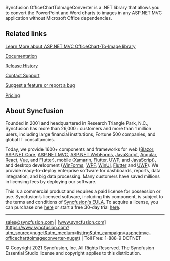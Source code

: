Syncfusion OfficeChartToImageConverter is a .NET library that allows you to convert the PowerPoint and Word charts to images in any ASP.NET MVC application without Microsoft Office dependencies.


## Related links
[Learn More about ASP.NET MVC OfficeChart-To-Image library](https://www.syncfusion.com/powerpoint-framework/net?utm_source=nuget&utm_medium=listing&utm_campaign=aspnetmvc-officecharttoimageconverter-nuget)

[Documentation](https://help.syncfusion.com/file-formats/presentation/working-with-charts#chart-to-image-conversion?utm_source=nuget&utm_medium=listing&utm_campaign=aspnetmvc-officecharttoimageconverter-nuget)

[Release History](https://help.syncfusion.com/file-formats/release-notes/v19.3.0.43?utm_source=nuget&utm_medium=listing&utm_campaign=aspnetmvc-officecharttoimageconverter-nuget)

[Contact Support](https://www.syncfusion.com/support/directtrac/incidents/newincident/?utm_source=nuget&utm_medium=listing&utm_campaign=aspnetmvc-officecharttoimageconverter-nuget)

[Suggest a feature or report a bug](https://www.syncfusion.com/feedback/?utm_source=nuget&utm_medium=listing&utm_campaign=aspnetmvc-officecharttoimageconverter-nuget)

[Pricing](https://www.syncfusion.com/sales/products/fileformats?utm_source=nuget&utm_medium=listing&utm_campaign=aspnetmvc-officecharttoimageconverter-nuget)

## About Syncfusion
Founded in 2001 and headquartered in Research Triangle Park, N.C., Syncfusion has more than 26,000+ customers and more than 1 million users, including large financial institutions, Fortune 500 companies, and global IT consultancies.
 
Today, we provide 1600+ components and frameworks for web ([Blazor](https://www.syncfusion.com/blazor-components?utm_source=nuget&utm_medium=listing&utm_campaign=aspnetmvc-officecharttoimageconverter-nuget), [ASP.NET Core](https://www.syncfusion.com/aspnet-core-ui-controls?utm_source=nuget&utm_medium=listing&utm_campaign=aspnetmvc-officecharttoimageconverter-nuget), [ASP.NET MVC](https://www.syncfusion.com/aspnet-mvc-ui-controls?utm_source=nuget&utm_medium=listing&utm_campaign=aspnetmvc-officecharttoimageconverter-nuget), [ASP.NET WebForms](https://www.syncfusion.com/jquery/aspnet-webforms-ui-controls?utm_source=nuget&utm_medium=listing&utm_campaign=aspnetmvc-officecharttoimageconverter-nuget), [JavaScript](https://www.syncfusion.com/javascript-ui-controls?utm_source=nuget&utm_medium=listing&utm_campaign=aspnetmvc-officecharttoimageconverter-nuget), [Angular](https://www.syncfusion.com/angular-ui-components?utm_source=nuget&utm_medium=listing&utm_campaign=aspnetmvc-officecharttoimageconverter-nuget), [React](https://www.syncfusion.com/react-ui-components?utm_source=nuget&utm_medium=listing&utm_campaign=aspnetmvc-officecharttoimageconverter-nuget), [Vue](https://www.syncfusion.com/vue-ui-components?utm_source=nuget&utm_medium=listing&utm_campaign=aspnetmvc-officecharttoimageconverter-nuget), and [Flutter](https://www.syncfusion.com/flutter-widgets?utm_source=nuget&utm_medium=listing&utm_campaign=aspnetmvc-officecharttoimageconverter-nuget)), mobile ([Xamarin](https://www.syncfusion.com/xamarin-ui-controls?utm_source=nuget&utm_medium=listing&utm_campaign=aspnetmvc-officecharttoimageconverter-nuget), [Flutter](https://www.syncfusion.com/flutter-widgets?utm_source=nuget&utm_medium=listing&utm_campaign=aspnetmvc-officecharttoimageconverter-nuget), [UWP](https://www.syncfusion.com/uwp-ui-controls?utm_source=nuget&utm_medium=listing&utm_campaign=aspnetmvc-officecharttoimageconverter-nuget), and [JavaScript](https://www.syncfusion.com/javascript-ui-controls?utm_source=nuget&utm_medium=listing&utm_campaign=aspnetmvc-officecharttoimageconverter-nuget)), and desktop development ([WinForms](https://www.syncfusion.com/winforms-ui-controls?utm_source=nuget&utm_medium=listing&utm_campaign=aspnetmvc-officecharttoimageconverter-nuget), [WPF](https://www.syncfusion.com/wpf-ui-controls?utm_source=nuget&utm_medium=listing&utm_campaign=aspnetmvc-officecharttoimageconverter-nuget), [WinUI](https://www.syncfusion.com/winui-controls?utm_source=nuget&utm_medium=listing&utm_campaign=aspnetmvc-officecharttoimageconverter-nuget), [Flutter](https://www.syncfusion.com/flutter-widgets?utm_source=nuget&utm_medium=listing&utm_campaign=aspnetmvc-officecharttoimageconverter-nuget) and [UWP](https://www.syncfusion.com/uwp-ui-controls?utm_source=nuget&utm_medium=listing&utm_campaign=aspnetmvc-officecharttoimageconverter-nuget)). We provide ready-to-deploy enterprise software for dashboards, reports, data integration, and big data processing. Many customers have saved millions in licensing fees by deploying our software.

		
This is a commercial product and requires a paid license for possession or use. Syncfusion’s licensed software, including this component, is subject to the terms and conditions of [Syncfusion's EULA](https://www.syncfusion.com/eula/es/?utm_source=nuget&utm_medium=listing&utm_campaign=aspnetmvc-officecharttoimageconverter-nuget). To acquire a license, you can purchase one [here]( https://www.syncfusion.com/sales/products?utm_source=nuget&utm_medium=listing&utm_campaign=aspnetmvc-officecharttoimageconverter-nuget) or start a free 30-day trial [here](https://www.syncfusion.com/account/manage-trials/start-trials?utm_source=nuget&utm_medium=listing&utm_campaign=aspnetmvc-officecharttoimageconverter-nuget).

___

[sales@syncfusion.com](mailto:sales@syncfusion.com?Subject=Syncfusion%20HTML-To-PDF%20ASP.NET%20MVC-%20NuGet) | [www.syncfusion.com](https://www.syncfusion.com?utm_source=nuget&utm_medium=listing&utm_campaign=aspnetmvc-officecharttoimageconverter-nuget) | Toll Free: 1-888-9 DOTNET

© Copyright 2021 Syncfusion, Inc. All Rights Reserved. The Syncfusion Essential Studio license and copyright applies to this distribution.